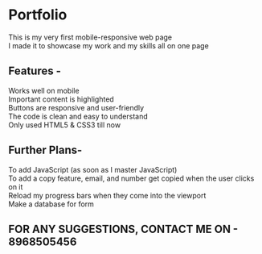 # Portfolio
This is my very first mobile-responsive web page <br>
I made it to showcase my work and my skills all on one page <br>
## Features - <br>
Works well on mobile <br>
Important content is highlighted <br>
Buttons are responsive and user-friendly <br> 
The code is clean and easy to understand <br>
Only used HTML5 & CSS3 till now 
## Further Plans- <br>
To add JavaScript (as soon as I master JavaScript) <br>
To add a copy feature, email, and number get copied when the user clicks on it <br>
Reload my progress bars when they come into the viewport <br>
Make a database for form <br>
## FOR ANY SUGGESTIONS, CONTACT ME ON - 8968505456
